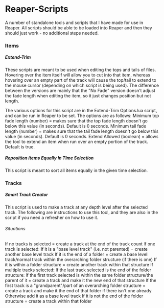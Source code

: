 # Reaper-Scripts
A number of standalone tools and scripts that I have made for use in Reaper. All scripts should be able to be loaded into Reaper and then they should just work - no additional steps needed.


### Items

##### Extend-Trim
These scripts are meant to be used when editing the tops and tails of files. Hovering over the item itself will allow you to cut into that item, whereas hovering over an empty part of the track will cause the top/tail to extend to the mouse cursor (depending on which script is being used).
The difference between the versions are mainly that the "No Fade" version doesn't adjust the fade length when editing the item, so it just changes position but not length.

The various options for this script are in the Extend-Trim Options.lua script, and can be run in Reaper to be set. The options are as follows:
	Minimum top fade length (number) = makes sure that the top fade length doesn't go below this value (in seconds). Default is 0 seconds.
	Minimum tail fade length (number) = makes sure that the tail fade length doesn't go below this value (in seconds). Default is 0 seconds.
	Extend Allowed (boolean) = allows the tool to extend an item when run over an empty portion of the track. Default is true. 

##### Reposition Items Equally In Time Selection
This script is meant to sort all items equally in the given time selection.

### Tracks

##### Smart Track Creator
This script is used to make a track at any depth level after the selected track. The following are instructions to use this tool, and they are also in the script if you need a refresher on how to use it.

###### Situations
If no tracks is selected = create a track at the end of the track count
If one track is selected:
	If it is a "base level track" (i.e. not parented) = create another base level track
	If it is the end of a folder = create a base level track/normal track within the overarching folder structure (if there is one)
	If it is within a folder structure = create another track within that structure
If multiple tracks selected:
	If the last track selected is the end of the folder structure:
		If the first track selected is within the same folder structure/the parent of it = create a track and make it the new end of that structure
		If the first track is a "grandparent"/part of an overarching folder structure = create a track and make it the end of that folder if there isn't one already
		Otherwise add it as a base level track
	If it is not the end of the folder structure = create a track within that folder
